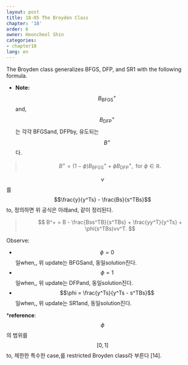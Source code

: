 ```yaml
---
layout: post
title: 18-05 The Broyden Class
chapter: '18'
order: 6
owner: Hooncheol Shin
categories:
- chapter18
lang: en
---
```


The Broyden class generalizes BFGS, DFP, and SR1 with the following formula.

* **Note:** $$B^+_{\text{BFGS}}$$and, $$B^+_{\text{DFP}}$$는 각각 BFGSand, DFPby, 유도되는 $$B^+$$다.

>$$
>B^+ = (1 - \phi)B^+_{\text{BFGS}} + \phi B^+_{\text{DFP}}, \text{ for } \phi \in \mathbb{R}.
>$$

$$v$$를 $$\frac{y}{y^Ts} - \frac{Bs}{s^TBs}$$to, 정의하면 위 공식은 아래and, 같이 정리된다.

>$$
>B^+ = B - \frac{Bss^TB}{s^TBs} + \frac{yy^T}{y^Ts} + \phi(s^TBs)vv^T.
>$$

Observe:

* $$\phi =0$$일when,, 위 update는 BFGSand, 동일solution진다.
* $$\phi =1$$일when,, 위 update는 DFPand, 동일solution진다.
* $$\phi = \frac{y^Ts}{y^Ts - s^TBs}$$일when,, 위 update는 SR1and, 동일solution진다.

***reference**: $$\phi$$의 범위를 $$[0,1]$$to, 제한한 특수한 case,를 restricted Broyden class라 부른다 [14]. 